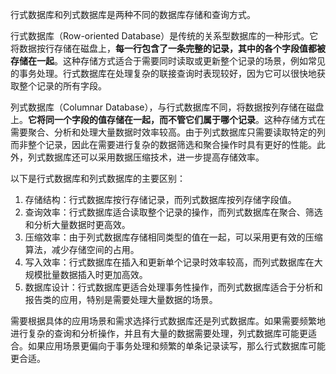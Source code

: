 行式数据库和列式数据库是两种不同的数据库存储和查询方式。

行式数据库（Row-oriented Database）是传统的关系型数据库的一种形式。它将数据按行存储在磁盘上，**每一行包含了一条完整的记录，其中的各个字段值都被存储在一起**。这种存储方式适合于需要同时读取或更新整个记录的场景，例如常见的事务处理。行式数据库在处理复杂的联接查询时表现较好，因为它可以很快地获取整个记录的所有字段。

列式数据库（Columnar Database），与行式数据库不同，将数据按列存储在磁盘上。**它将同一个字段的值存储在一起，而不管它们属于哪个记录**。这种存储方式在需要聚合、分析和处理大量数据时效率较高。由于列式数据库只需要读取特定的列而非整个记录，因此在需要进行复杂的数据筛选和聚合操作时具有更好的性能。此外，列式数据库还可以采用数据压缩技术，进一步提高存储效率。

以下是行式数据库和列式数据库的主要区别：

1. 存储结构：行式数据库按行存储记录，而列式数据库按列存储字段值。
2. 查询效率：行式数据库适合读取整个记录的操作，而列式数据库在聚合、筛选和分析大量数据时更高效。
3. 压缩效率：由于列式数据库存储相同类型的值在一起，可以采用更有效的压缩算法，减少存储空间的占用。
4. 写入效率：行式数据库在插入和更新单个记录时效率较高，而列式数据库在大规模批量数据插入时更加高效。
5. 数据库设计：行式数据库更适合处理事务性操作，而列式数据库适合于分析和报告类的应用，特别是需要处理大量数据的场景。

需要根据具体的应用场景和需求选择行式数据库还是列式数据库。如果需要频繁地进行复杂的查询和分析操作，并且有大量的数据需要处理，列式数据库可能更适合。如果应用场景更偏向于事务处理和频繁的单条记录读写，那么行式数据库可能更合适。